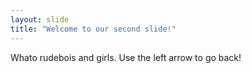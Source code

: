 ```yaml
---
layout: slide
title: "Welcome to our second slide!"
---
```

Whato rudebois and girls.
Use the left arrow to go back!
